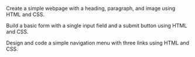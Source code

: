 Create a simple webpage with a
heading, paragraph, and image using
HTML and CSS.

Build a basic form with a single input
field and a submit button using HTML
and CSS.

Design and code a simple navigation
menu with three links using HTML and
CSS.
